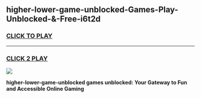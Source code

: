 
## higher-lower-game-unblocked-Games-Play-Unblocked-&-Free-i6t2d
<h3>
<a href="https://premium76.site?title=higher-lower-game-unblocked&ref=24A">CLICK TO PLAY</a></h3>
<hr>

<h3>
<a href="https://premium76.site?title=higher-lower-game-unblocked&ref=24A">CLICK 2 PLAY</a>
  
</h3>

<a href="https://premium76.site?title=higher-lower-game-unblocked&ref=24A"><img src="https://clearcache.store/games.png"></a>


**higher-lower-game-unblocked games unblocked: Your Gateway to Fun and Accessible Online Gaming**
